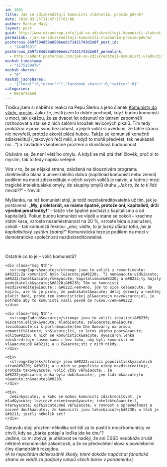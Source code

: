 ```yaml
---
id: 1001
title: Jak se zdiskreditují komunisti vládnutím, prosím pěkně?
date: 2010-03-25T11:47:17+01:00
author: Martin Malý
layout: post
guid: http://www.misantrop.info/jak-se-zdiskredituji-komunisti-vladnutim-prosim-pekne/
permalink: /jak-se-zdiskredituji-komunisti-vladnutim-prosim-pekne/
posterous_869f584d59a8506ee6c71421743d2e0f_post_id:
  - "14487631"
posterous_869f584d59a8506ee6c71421743d2e0f_permalink:
  - http://adent.posterous.com/jak-se-zdiskredituji-komunisti-vladnutim-pros
mashsb_timestamp:
  - "1575139470"
mashsb_shares:
  - "0"
mashsb_jsonshares:
  - '{"total":0,"error":"","facebook_shares":0,"twitter":0}'
categories:
  - Nezařazené
---
```

Tro&scaron;ku jsem si naběhl s reakc&iacute; na Pepu &Scaron;lerku a jeho čl&aacute;nek [Komunisty do vl&aacute;dy, pros&iacute;m](http://denikreferendum.cz/clanek/2396-komunisty-do-vlady-prosim). Jako že, jestli jsem to dobře pochopil, když budou komunisti u moci, tak uk&aacute;žou, že za dvacet let odsunut&iacute; do &uacute;stran&iacute; zapomněli rozhodovat a stal se z nich sal&oacute;nn&iacute; kroužek levicov&yacute;ch plkalů. T&iacute;m tedy prok&aacute;žou v praxi svou bezzubost, a jejich voliči si uvědom&iacute;, že tahle strana nic nevyře&scaron;&iacute;, protože akor&aacute;t pl&aacute;c&aacute; hubou. Takže se komunisti konečně zdiskredituj&iacute; (&#8222;takov&yacute;ch řeč&iacute; měli, a když to mohli předv&eacute;st, tak neuk&aacute;zali nic&#8230;&#8220;) a zavl&aacute;dne v&scaron;eobecn&eacute; prozřen&iacute; a slun&iacute;čkov&aacute; budoucnost.

Ob&aacute;v&aacute;m se, že nen&iacute; vět&scaron;&iacute;ho omylu. A když se mě pt&aacute; třet&iacute; člověk, proč si to mysl&iacute;m, tak to tedy nap&iacute;&scaron;u veřejně.

V&iacute;ra v to, že se nějak&aacute; strana, založen&aacute; na blouzniv&eacute;m programu direktivn&iacute;ho blaha a univerz&aacute;ln&iacute;ho dobra (např&iacute;klad komunisti nebo zelen&iacute;) pod&iacute;lem na moci zdiskredituje v oč&iacute;ch sv&yacute;ch voličů je naivn&iacute;, a řad&iacute;m ji mezi tragick&eacute; intelektu&aacute;lsk&eacute; omyly, do skupiny omylů druhu &#8222;_Jak to, že to ti lid&eacute; nevid&iacute;?!_&#8220; &#8211; Nevid&iacute;!

My&scaron;lenka, na n&iacute;ž komunisti stoj&iacute;, je totiž nezdiskreditovateln&aacute; už t&iacute;m, jak je postaven&aacute;: &#8222;**My, proletari&aacute;t, se m&aacute;me &scaron;patně, protože oni, kapitalisti, drž&iacute; v&yacute;robn&iacute; prostředky!**&#8220; &#8211; takže v&scaron;e &scaron;patn&eacute; poch&aacute;z&iacute; z kapitalismu a od kapitalistů. Pokud budou komunisti ve vl&aacute;dě a stane se cokoli &#8211; krachne st&aacute;tn&iacute; kasa, vzroste nezaměstnanost na 20 %, vzroste b&iacute;da a zadlužen&iacute;, cokoli &#8211; tak komunisti řeknou: &#8222;_ano, vid&iacute;te, to je jasn&yacute; důkaz toho, jak je kapitalistick&yacute; syst&eacute;m &scaron;patn&yacute;!_&#8220; Komunistick&aacute; teze je pod&iacute;lem na moci v demokratick&eacute; společnosti nezdiskreditovateln&aacute;.

&nbsp;

<div>
  <div class="chat out">
    <div class="msg 1st">
      Ostatně co to je &#8211; volič komunistů?
    </div>
    
    <div class="msg Nth">
      <strong>Zaprv&eacute;</strong> jsou to voliči z resentimentu: &#8222;Za komunistů bylo l&iacute;p&#8220;. Ti nen&aacute;vid&iacute; &#8222;tunel&aacute;řsk&yacute; kapitalismus&#8220; a &#8222;ty hajzly podnikatelsk&yacute;&#8220;&#8230; Těm se komunisti nezdiskredituj&iacute;: &#8222;<em>Ano, jde to sice cel&eacute; do hajzlu, ale to je proto, že podnikatel&eacute; dělaj černoty a nechtěj platit daně, proto ten komunistickej pl&aacute;n nevy&scaron;el, je potřeba aby to komunisti vzali pevně do rukou.</em>&#8222;
    </div>
    
    <div class="msg Nth">
      <strong>Zadruh&eacute;</strong> jsou to voliči-idealisti&#8230; V&scaron;elijak&yacute; mlad&iacute; sal&oacute;nn&iacute; levič&aacute;ci s portr&eacute;tem Che Guevarry na prsou, romantičt&iacute; sn&iacute;lci, co letos půjdou poprv&eacute; volit&#8230; U nich se komunistick&aacute; my&scaron;lenka zdiskredituje časem sama i bez toho, aby byli komunisti ve vl&aacute;dě &#8211; a u č&aacute;sti z nich nikdy.
    </div>
    
    <div>
      <strong>Zbytek</strong> jsou &#8222;voliči populistick&yacute;ch stran&#8220; &#8211; a u nich se populista nikdy nezdiskredituje, protože takov&yacute; volič vždy věř&iacute;, že &#8222;my&scaron;lenka byla dobr&aacute;, jen lidi m&aacute;lo r&aacute;zn&yacute;&#8220;
    </div>
    
    <div>
      Jedin&yacute;, u koho se mohou komunisti zdiskreditovat, je mlad&yacute; levicově orientovan&yacute; intelektu&aacute;l, kter&yacute; upř&iacute;mně věř&iacute; v rovnost a spravedlnost a naivně douf&aacute;, že komunisti jsou takov&iacute;&#8230; a těch je &#8211; jestli několik set?
    </div>
  </div>
  
  <div>
    Opravdu stoj&iacute; prozřen&iacute; několika set lid&iacute; za to pustit k moci komunisty ve chv&iacute;li, kdy se &#8222;b&aacute;rka pot&aacute;p&iacute; a loďka jde ke dnu&#8220;?
  </div>
</div>

<div>
  Jedin&eacute;, co mi zb&yacute;v&aacute;, je utě&scaron;ovat se naděj&iacute;, že ani ČSSD nedok&aacute;že zru&scaron;it někter&eacute; ekonomick&eacute; z&aacute;konitosti, a že se předvolebn&iacute; slova s povolebn&iacute;mi činy diametr&aacute;lně rozejdou.
</div>

<div>
  (<em>A to nepoč&iacute;t&aacute;m dalekos&aacute;hl&eacute; &scaron;kody, kter&eacute; dok&aacute;že nap&aacute;chat fanatick&aacute; strana ve vl&aacute;dě za podpory lumpů v&scaron;ech barev v parlamentu.</em>)
</div>